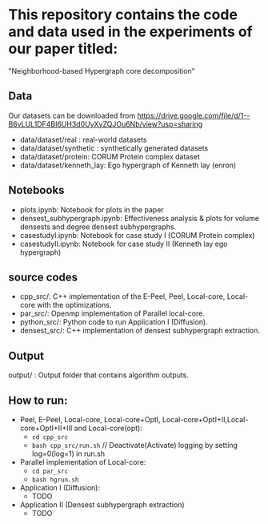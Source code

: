 # This repository contains the code and data used in the experiments of our paper titled:
"Neighborhood-based Hypergraph core decomposition"
## Data
Our datasets can be downloaded from https://drive.google.com/file/d/1--B6vLUL1DF4BI6UH3d0UyXyZQJOu6Nb/view?usp=sharing 
- data/dataset/real : real-world datasets
- data/dataset/synthetic : synthetically generated datasets
- data/dataset/protein: CORUM Protein complex dataset
- data/dataset/kenneth_lay: Ego hypergraph of Kenneth lay (enron)

## Notebooks
- plots.ipynb: Notebook for plots in the paper
- densest_subhypergraph.ipynb: Effectiveness analysis & plots for volume densests and degree densest subhypergraphs.
- casestudyI.ipynb: Notebook for case study I (CORUM Protein complex)
- casestudyII.ipynb: Notebook for case study II (Kenneth lay ego hypergraph)

## source codes
- cpp_src/: C++ implementation of the E-Peel, Peel, Local-core, Local-core with the optimizations.
- par_src/: Openmp implementation of Parallel local-core.
- python_src/: Python code to run Application I (Diffusion).
- densest_src/: C++ implementation of densest subhypergraph extraction.

## Output
output/ : Output folder that contains algorithm outputs.

## How to run:
- Peel, E-Peel, Local-core, Local-core+OptI, Local-core+OptI+II,Local-core+OptI+II+III and Local-core(opt): 
    - `cd cpp_src` 
    - `bash cpp_src/run.sh` // Deactivate(Activate) logging by setting log=0(log=1) in run.sh
- Parallel implementation of Local-core:
  - `cd par_src`
  - `bash hgrun.sh`
- Application I (Diffusion):
  - TODO
- Application II (Densest subhypergraph extraction)
  - TODO
